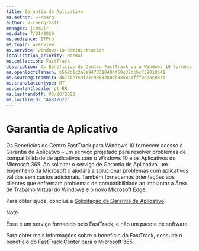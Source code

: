 ```yaml
---
title: Garantia de Aplicativo
ms.author: v-rberg
author: v-rberg-msft
manager: jimmuir
ms.date: 7/01/2020
ms.audience: ITPro
ms.topic: overview
ms.service: windows-10-administration
localization_priority: Normal
ms.collection: FastTrack
description: Os Benefícios do Centro FastTrack para Windows 10 fornecem acesso à Garantia de Aplicativo – um serviço projetado para resolver problemas de compatibilidade de aplicativos com o Windows 10 e os Aplicativos do Microsoft 365.
ms.openlocfilehash: b568b1c2a0a9473318404f50c37bbbc739018b41
ms.sourcegitcommit: d67bbe7e9f71c9983280cb3858a4fff0d7ac884b
ms.translationtype: MT
ms.contentlocale: pt-BR
ms.lasthandoff: 08/20/2020
ms.locfileid: "46817672"
---
```

# <a name="app-assure"></a>Garantia de Aplicativo

Os Benefícios do Centro FastTrack para Windows 10 fornecem acesso à Garantia de Aplicativo – um serviço projetado para resolver problemas de compatibilidade de aplicativos com o Windows 10 e os Aplicativos do Microsoft 365. Ao solicitar o serviço de Garantia de Aplicativo, um engenheiro da Microsoft o ajudará a solucionar problemas com aplicativos válidos sem custos adicionais. Também fornecemos orientações aos clientes que enfrentam problemas de compatibilidade ao implantar a Área de Trabalho Virtual do Windows e o novo Microsoft Edge. 

Para obter ajuda, conclua a [Solicitação da Garantia de Aplicativo](https://go.microsoft.com/fwlink/?linkid=2022721).

  > [!NOTE]
> Esse é um serviço fornecido pelo FastTrack, e não um pacote de software.

Para obter mais informações sobre o benefício do FastTrack, consulte o [benefício do FastTrack Center para o Microsoft 365](introduction.md).
